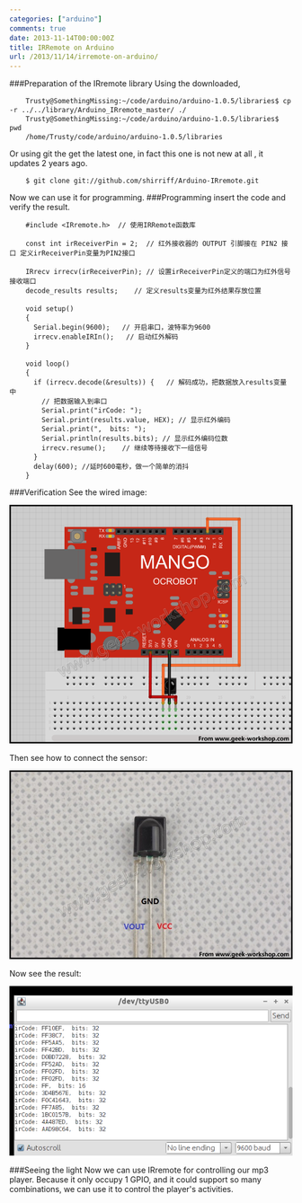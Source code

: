 ```yaml
---
categories: ["arduino"]
comments: true
date: 2013-11-14T00:00:00Z
title: IRRemote on Arduino
url: /2013/11/14/irremote-on-arduino/
---
```


###Preparation of the IRremote library
Using the downloaded, 

```
	Trusty@SomethingMissing:~/code/arduino/arduino-1.0.5/libraries$ cp -r ../../library/Arduino_IRremote_master/ ./
	Trusty@SomethingMissing:~/code/arduino/arduino-1.0.5/libraries$ pwd
	/home/Trusty/code/arduino/arduino-1.0.5/libraries
```

Or using git the get the latest one, in fact this one is not new at all , it updates 2 years ago. 

```
	$ git clone git://github.com/shirriff/Arduino-IRremote.git
```

Now we can use it for programming. 
###Programming
insert the code and verify the result. 

```
	#include <IRremote.h>  // 使用IRRemote函数库
	 
	const int irReceiverPin = 2;  // 红外接收器的 OUTPUT 引脚接在 PIN2 接口 定义irReceiverPin变量为PIN2接口
	 
	IRrecv irrecv(irReceiverPin); // 设置irReceiverPin定义的端口为红外信号接收端口
	decode_results results;    // 定义results变量为红外结果存放位置
	 
	void setup()
	{
	  Serial.begin(9600);   // 开启串口，波特率为9600
	  irrecv.enableIRIn();   // 启动红外解码
	}
	 
	void loop() 
	{
	  if (irrecv.decode(&results)) {   // 解码成功，把数据放入results变量中
	    // 把数据输入到串口
	    Serial.print("irCode: ");            
	    Serial.print(results.value, HEX); // 显示红外编码
	    Serial.print(",  bits: ");           
	    Serial.println(results.bits); // 显示红外编码位数
	    irrecv.resume();    // 继续等待接收下一组信号
	  }  
	  delay(600); //延时600毫秒，做一个简单的消抖
	}
```

###Verification
See the wired image:

![wired.png](/images/wired.png)

Then see how to connect the sensor:

![sensors.jpg](/images/sensors.jpg)

Now see the result:

![IrRemote.png](/images/IrRemote.png)

###Seeing the light
Now we can use IRremote for controlling our mp3 player. Because it only occupy 1 GPIO, and it could support so many combinations, we can use it to control the player's activities. 

